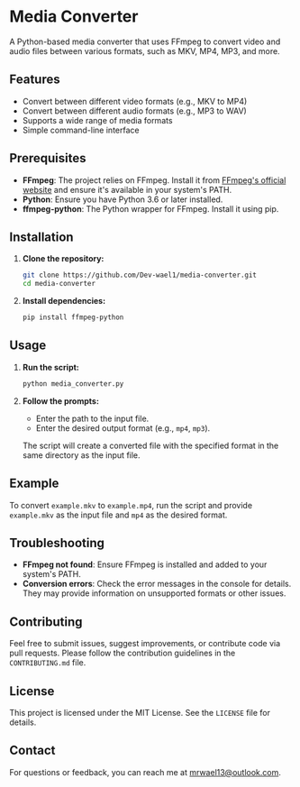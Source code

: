 
# Media Converter

A Python-based media converter that uses FFmpeg to convert video and audio files between various formats, such as MKV, MP4, MP3, and more.

## Features

- Convert between different video formats (e.g., MKV to MP4)
- Convert between different audio formats (e.g., MP3 to WAV)
- Supports a wide range of media formats
- Simple command-line interface

## Prerequisites

- **FFmpeg**: The project relies on FFmpeg. Install it from [FFmpeg's official website](https://ffmpeg.org/download.html) and ensure it's available in your system's PATH.
- **Python**: Ensure you have Python 3.6 or later installed.
- **ffmpeg-python**: The Python wrapper for FFmpeg. Install it using pip.

## Installation

1. **Clone the repository:**

   ```bash
   git clone https://github.com/Dev-wael1/media-converter.git
   cd media-converter
   ```

2. **Install dependencies:**

   ```bash
   pip install ffmpeg-python
   ```

## Usage

1. **Run the script:**

   ```bash
   python media_converter.py
   ```

2. **Follow the prompts:**

   - Enter the path to the input file.
   - Enter the desired output format (e.g., `mp4`, `mp3`).

   The script will create a converted file with the specified format in the same directory as the input file.

## Example

To convert `example.mkv` to `example.mp4`, run the script and provide `example.mkv` as the input file and `mp4` as the desired format.

## Troubleshooting

- **FFmpeg not found**: Ensure FFmpeg is installed and added to your system's PATH.
- **Conversion errors**: Check the error messages in the console for details. They may provide information on unsupported formats or other issues.

## Contributing

Feel free to submit issues, suggest improvements, or contribute code via pull requests. Please follow the contribution guidelines in the `CONTRIBUTING.md` file.

## License

This project is licensed under the MIT License. See the `LICENSE` file for details.

## Contact

For questions or feedback, you can reach me at [mrwael13@outlook.com](mailto:your-email@example.com).

